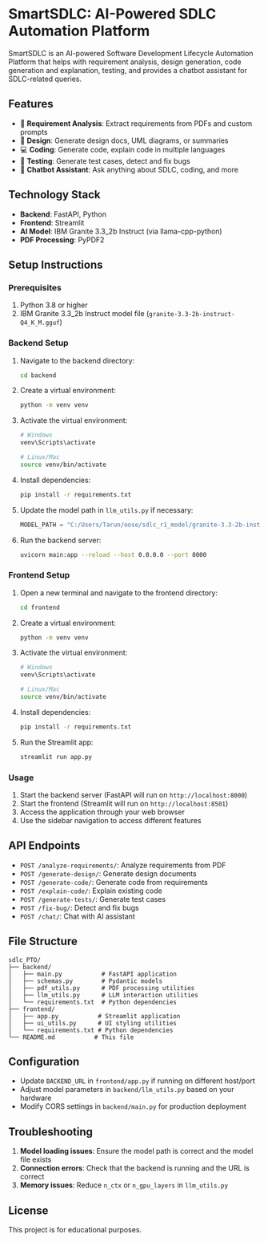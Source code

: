 # SmartSDLC: AI-Powered SDLC Automation Platform

SmartSDLC is an AI-powered Software Development Lifecycle Automation Platform that helps with requirement analysis, design generation, code generation and explanation, testing, and provides a chatbot assistant for SDLC-related queries.

## Features

- 📝 **Requirement Analysis**: Extract requirements from PDFs and custom prompts
- 📐 **Design**: Generate design docs, UML diagrams, or summaries
- 💻 **Coding**: Generate code, explain code in multiple languages
- 🧪 **Testing**: Generate test cases, detect and fix bugs
- 💬 **Chatbot Assistant**: Ask anything about SDLC, coding, and more

## Technology Stack

- **Backend**: FastAPI, Python
- **Frontend**: Streamlit
- **AI Model**: IBM Granite 3.3_2b Instruct (via llama-cpp-python)
- **PDF Processing**: PyPDF2

## Setup Instructions

### Prerequisites

1. Python 3.8 or higher
2. IBM Granite 3.3_2b Instruct model file (`granite-3.3-2b-instruct-Q4_K_M.gguf`)

### Backend Setup

1. Navigate to the backend directory:
   ```bash
   cd backend
   ```

2. Create a virtual environment:
   ```bash
   python -m venv venv
   ```

3. Activate the virtual environment:
   ```bash
   # Windows
   venv\Scripts\activate
   
   # Linux/Mac
   source venv/bin/activate
   ```

4. Install dependencies:
   ```bash
   pip install -r requirements.txt
   ```

5. Update the model path in `llm_utils.py` if necessary:
   ```python
   MODEL_PATH = "C:/Users/Tarun/oose/sdlc_r1_model/granite-3.3-2b-instruct-Q4_K_M.gguf"
   ```

6. Run the backend server:
   ```bash
   uvicorn main:app --reload --host 0.0.0.0 --port 8000
   ```

### Frontend Setup

1. Open a new terminal and navigate to the frontend directory:
   ```bash
   cd frontend
   ```

2. Create a virtual environment:
   ```bash
   python -m venv venv
   ```

3. Activate the virtual environment:
   ```bash
   # Windows
   venv\Scripts\activate
   
   # Linux/Mac
   source venv/bin/activate
   ```

4. Install dependencies:
   ```bash
   pip install -r requirements.txt
   ```

5. Run the Streamlit app:
   ```bash
   streamlit run app.py
   ```

### Usage

1. Start the backend server (FastAPI will run on `http://localhost:8000`)
2. Start the frontend (Streamlit will run on `http://localhost:8501`)
3. Access the application through your web browser
4. Use the sidebar navigation to access different features

## API Endpoints

- `POST /analyze-requirements/`: Analyze requirements from PDF
- `POST /generate-design/`: Generate design documents
- `POST /generate-code/`: Generate code from requirements
- `POST /explain-code/`: Explain existing code
- `POST /generate-tests/`: Generate test cases
- `POST /fix-bug/`: Detect and fix bugs
- `POST /chat/`: Chat with AI assistant

## File Structure

```
sdlc_PTO/
├── backend/
│   ├── main.py           # FastAPI application
│   ├── schemas.py        # Pydantic models
│   ├── pdf_utils.py      # PDF processing utilities
│   ├── llm_utils.py      # LLM interaction utilities
│   └── requirements.txt  # Python dependencies
├── frontend/
│   ├── app.py           # Streamlit application
│   ├── ui_utils.py      # UI styling utilities
│   └── requirements.txt # Python dependencies
└── README.md           # This file
```

## Configuration

- Update `BACKEND_URL` in `frontend/app.py` if running on different host/port
- Adjust model parameters in `backend/llm_utils.py` based on your hardware
- Modify CORS settings in `backend/main.py` for production deployment

## Troubleshooting

1. **Model loading issues**: Ensure the model path is correct and the model file exists
2. **Connection errors**: Check that the backend is running and the URL is correct
3. **Memory issues**: Reduce `n_ctx` or `n_gpu_layers` in `llm_utils.py`

## License

This project is for educational purposes.
